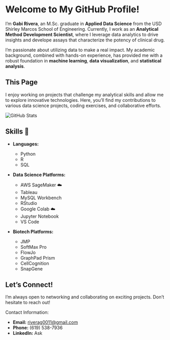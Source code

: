 # Welcome to My GitHub Profile!

I’m **Gabi Rivera**, an M.Sc. graduate in **Applied Data Science** from the USD Shirley Marcos School of Engineering. Currently, I work as an **Analytical Method Development Scientist**, where I leverage data analytics to drive insights and develope assays that characterize the potency of clinical drug.

I’m passionate about utilizing data to make a real impact. My academic background, combined with hands-on experience, has provided me with a robust foundation in **machine learning**, **data visualization**, and **statistical analysis**. 


## This Page

I enjoy working on projects that challenge my analytical skills and allow me to explore innovative technologies. Here, you’ll find my contributions to various data science projects, coding exercises, and collaborative efforts.

![GitHub Stats](https://github-readme-stats.vercel.app/api?username=Riverag0011&show_icons=true&hide_title=true)

## Skills 🌟

- **Languages:** 
  - Python 
  - R 
  - SQL 

- **Data Science Platforms:** 
  - AWS SageMaker ☁️
  - Tableau 
  - MySQL Workbench 
  - RStudio 
  - Google Colab ☁️
  - Jupyter Notebook 
  - VS Code 

- **Biotech Platforms:** 
  - JMP 
  - SoftMax Pro 
  - FlowJo 
  - GraphPad Prism 
  - CellCognition 
  - SnapGene

## Let’s Connect!

I’m always open to networking and collaborating on exciting projects. Don’t hesitate to reach out!
>
Contact Information:

- **Email:** [riverag0011@gmail.com](mailto:riverag0011@gmail.com)
- **Phone:** (619) 538-7936
- **LinkedIn:** Ask


